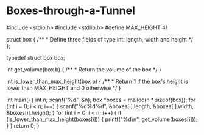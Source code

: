 # Boxes-through-a-Tunnel

#include <stdio.h>
#include <stdlib.h>
#define MAX_HEIGHT 41

struct box
{
	/**
	* Define three fields of type int: length, width and height
	*/
};

typedef struct box box;

int get_volume(box b) {
	/**
	* Return the volume of the box
	*/
}

int is_lower_than_max_height(box b) {
	/**
	* Return 1 if the box's height is lower than MAX_HEIGHT and 0 otherwise
	*/
}

int main()
{
	int n;
	scanf("%d", &n);
	box *boxes = malloc(n * sizeof(box));
	for (int i = 0; i < n; i++) {
		scanf("%d%d%d", &boxes[i].length, &boxes[i].width, &boxes[i].height);
	}
	for (int i = 0; i < n; i++) {
		if (is_lower_than_max_height(boxes[i])) {
			printf("%d\n", get_volume(boxes[i]));
		}
	}
	return 0;
}
